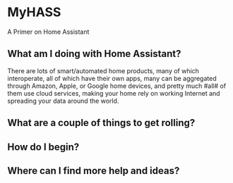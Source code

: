 # MyHASS
A Primer on Home Assistant

## What am I doing with Home Assistant?

There are lots of smart/automated home products, many of which interoperate, all of which have their own apps, many can be aggregated through Amazon, Apple, or Google home devices, and pretty much #all# of them use cloud services, making your home rely on working Internet and spreading your data around the world.  

## What are a couple of things to get rolling?

## How do I begin?

## Where can I find more help and ideas?
